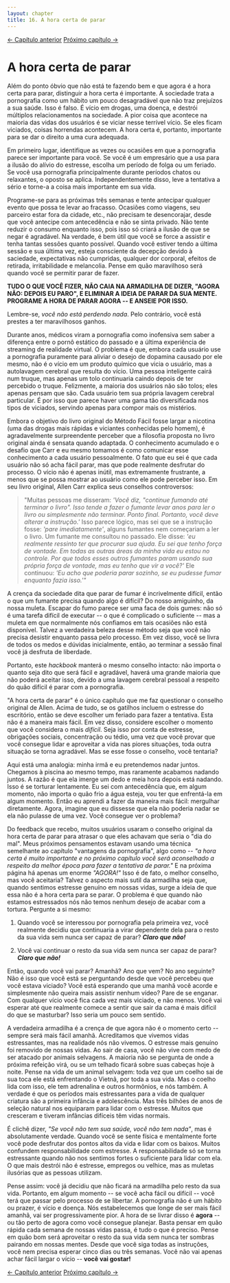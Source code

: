 ```yaml
---
layout: chapter
title: 16. A hora certa de parar  
---
```

<div class="pagination-selector">
<a href="15-o-usuario-de-youtube.html" class="chapter-btn">&larr; Capítulo anterior</a>
<a href="17-um-habito-social.html" class="chapter-btn">Próximo capítulo &#8594;</a>
</div>

# A hora certa de parar 

Além do ponto óbvio que não está te fazendo bem e que agora é a hora certa para parar, distinguir a hora certa é importante. A sociedade trata a pornografia como um hábito um pouco desagradável que não traz prejuízos a sua saúde. Isso é falso. É vício em drogas, uma doença, e destrói múltiplos relacionamentos na sociedade. A pior coisa que acontece na maioria das vidas dos usuários é se viciar nesse terrível vício. Se eles ficam viciados, coisas horrendas acontecem. A hora certa é, portanto, importante para se dar o direito a uma cura adequada.

Em primeiro lugar, identifique as vezes ou ocasiões em que a pornografia parece ser importante para você. Se você é um empresário que a usa para a ilusão do alívio do estresse, escolha um período de folga ou um feriado. Se você usa pornografia principalmente durante períodos chatos ou relaxantes, o oposto se aplica. Independentemente disso, leve a tentativa a sério e torne-a a coisa mais importante em sua vida.

Programe-se para as próximas três semanas e tente antecipar qualquer evento que possa te levar ao fracasso. Ocasiões como viagens, seu parceiro estar fora da cidade, etc., não precisam te desencorajar, desde que você antecipe com antecedência e não se sinta privado. Não tente reduzir o consumo enquanto isso, pois isso só criará a ilusão de que se negar é agradável. Na verdade, é bem útil que você se force a assistir e tenha tantas sessões quanto possível. Quando você estiver tendo a última sessão e sua última vez, esteja consciente da decepção devido à saciedade, expectativas não cumpridas, qualquer dor corporal, efeitos de retirada, irritabilidade e melancolia. Pense em quão maravilhoso será quando você se permitir parar de fazer.

**TUDO O QUE VOCÊ FIZER, NÃO CAIA NA ARMADILHA DE DIZER, "AGORA NÃO: DEPOIS EU PARO", E ELIMINAR A IDEIA DE PARAR DA SUA MENTE. PROGRAME A HORA DE PARAR AGORA -- E ANSEIE POR ISSO.**

Lembre-se, *você não está perdendo nada*. Pelo contrário, você está prestes a ter maravilhosos ganhos.

Durante anos, médicos viram a pornografia como inofensiva sem saber a diferença entre o pornô estático do passado e a última experiência de streaming de realidade virtual. O problema é que, embora cada usuário use a pornografia puramente para aliviar o desejo de dopamina causado por ele mesmo, não é o vício em um produto químico que vicia o usuário, mas a autolavagem cerebral que resulta do vício. Uma pessoa inteligente cairá num truque, mas apenas um tolo continuaria caindo depois de ter percebido o truque. Felizmente, a maioria dos usuários não são tolos; eles apenas pensam que são. Cada usuário tem sua própria lavagem cerebral particular. É por isso que parece haver uma gama tão diversificada nos tipos de viciados, servindo apenas para compor mais os mistérios.

Embora o objetivo do livro original do Método Fácil fosse largar a nicotina (uma das drogas mais rápidas e viciantes conhecidas pelo homem), é agradavelmente surpreendente perceber que a filosofia proposta no livro original ainda é sensata quando adaptada. O conhecimento acumulado e o desafio que Carr e eu mesmo tomamos é como comunicar esse conhecimento a cada usuário pessoalmente. O fato que eu sei é que cada usuário não só acha fácil parar, mas que pode realmente desfrutar do processo. O vício não é apenas inútil, mas extremamente frustrante, a menos que se possa mostrar ao usuário como ele pode perceber isso. Em seu livro original, Allen Carr explica seus conselhos controversos:

>"Muitas pessoas me disseram: *'Você diz, "continue fumando até terminar o livro". Isso tende a fazer o fumante levar anos para ler o livro ou simplesmente não terminar. Ponto final. Portanto, você deve alterar a instrução.'* Isso parece lógico, mas sei que se a instrução fosse: *'pare imediatamente'*, alguns fumantes nem começariam a ler o livro. Um fumante me consultou no passado. Ele disse: *'eu realmente ressinto ter que procurar sua ajuda. Eu sei que tenho força de vontade. Em todas as outras áreas da minha vida eu estou no controle. Por que todos esses outros fumantes param usando sua própria força de vontade, mas eu tenho que vir a você?'* Ele continuou: *'Eu acho que poderia parar sozinho, se eu pudesse fumar enquanto fazia isso.'\"*

A crença da sociedade dita que parar de fumar é incrivelmente difícil, então o que um fumante precisa quando algo é difícil? Do nosso amiguinho, da nossa muleta. Escapar do fumo parece ser uma faca de dois gumes: não só é uma tarefa difícil de executar -- o que é complicado o suficiente -- mas a muleta em que normalmente nós confiamos em tais ocasiões não está disponível. Talvez a verdadeira beleza desse método seja que você não precisa desistir enquanto passa pelo processo. Em vez disso, você se livra de todos os medos e dúvidas inicialmente, então, ao terminar a sessão final você já desfruta de liberdade.

Portanto, este *hackbook* manterá o mesmo conselho intacto: não importa o quanto seja dito que será fácil e agradável, haverá uma grande maioria que não poderá aceitar isso, devido a uma lavagem cerebral pessoal a respeito do quão difícil é parar com a pornografia.

"A hora certa de parar" é o único capítulo que me faz questionar o conselho original de Allen. Acima de tudo, se os gatilhos incluem o estresse do escritório, então se deve escolher um feriado para fazer a tentativa. Esta não é a maneira mais fácil. Em vez disso, considere escolher o momento que você considera o mais *difícil*. Seja isso por conta de estresse, obrigações sociais, concentração ou tédio, uma vez que você provar que você consegue lidar e aproveitar a vida nas piores situações, toda outra situação se torna agradável. Mas se esse fosse o conselho, você tentaria?

Aqui está uma analogia: minha irmã e eu pretendemos nadar juntos. Chegamos à piscina ao mesmo tempo, mas raramente acabamos nadando juntos. A razão é que ela imerge um dedo e meia hora depois está nadando. Isso é se torturar lentamente. Eu sei com antecedência que, em algum momento, não importa o quão frio a água esteja, vou ter que enfrentá-la em algum momento. Então eu aprendi a fazer da maneira mais fácil: mergulhar diretamente. Agora, imagine que eu dissesse que ela não poderia nadar se ela não pulasse de uma vez. Você consegue ver o problema?

Do feedback que recebo, muitos usuários usaram o conselho original da hora certa de parar para atrasar o que eles achavam que seria o "dia do mal". Meus próximos pensamentos estavam usando uma técnica semelhante ao capítulo "vantagens da pornografia", algo como -- *"a hora certa é muito importante e no próximo capítulo você será aconselhado a respeito da melhor época para fazer a tentativa de parar."* E na próxima página há apenas um enorme *"AGORA!"* Isso é de fato, o melhor conselho, mas você aceitaria? Talvez o aspecto mais sutil da armadilha seja que, quando sentimos estresse genuíno em nossas vidas, surge a ideia de que essa não é a hora certa para se parar. O problema é que quando não estamos estressados nós não temos nenhum desejo de acabar com a tortura. Pergunte a si mesmo:

1. Quando você se interessou por pornografia pela primeira vez, você realmente decidiu que continuaria a virar dependente dela para o resto da sua vida sem nunca ser capaz de parar? ***Claro que não!***

2. Você vai continuar o resto da sua vida sem nunca ser capaz de parar? ***Claro que não!***

Então, quando você vai parar? Amanhã? Ano que vem? No ano seguinte? Não é isso que você está se perguntando desde que você percebeu que você estava viciado? Você está esperando que uma manhã você acorde e simplesmente não queira mais assistir nenhum vídeo? Pare de se enganar. Com qualquer vício você fica cada vez mais viciado, e não menos. Você vai esperar até que realmente comece a sentir que sair da cama é mais difícil do que se masturbar? Isso seria um pouco sem sentido.

A verdadeira armadilha é a crença de que agora não é o momento certo -- sempre será mais fácil amanhã. Acreditamos que vivemos vidas estressantes, mas na realidade nós não vivemos. O estresse mais genuíno foi removido de nossas vidas. Ao sair de casa, você não vive com medo de ser atacado por animais selvagens. A maioria não se pergunta de onde a próxima refeição virá, ou se um telhado ficará sobre suas cabeças hoje à noite. Pense na vida de um animal selvagem: toda vez que um coelho sai de sua toca ele está enfrentando o Vietnã, por toda a sua vida. Mas o coelho lida com isso, ele tem adrenalina e outros hormônios, e nós também. A verdade é que os períodos mais estressantes para a vida de qualquer criatura são a primeira infância e adolescência. Mas três bilhões de anos de seleção natural nos equiparam para lidar com o estresse. Muitos que cresceram e tiveram infâncias difíceis têm vidas normais.

É clichê dizer, *"Se você não tem sua saúde, você não tem nada"*, mas é absolutamente verdade. Quando você se sente física e mentalmente forte você pode desfrutar dos pontos altos da vida e lidar com os baixos. Muitos confundem responsabilidade com estresse. A responsabilidade só se torna estressante quando não nos sentimos fortes o suficiente para lidar com ela. O que mais destrói não é estresse, empregos ou velhice, mas as muletas ilusórias que as pessoas utilizam.

Pense assim: você já decidiu que não ficará na armadilha pelo resto da sua vida. Portanto, em algum momento -- se você acha fácil ou difícil -- você terá que passar pelo processo de se libertar. A pornografia não é um hábito ou prazer, é vício e doença. Nós estabelecemos que longe de ser mais fácil amanhã, vai ser progressivamente pior. A hora de se livrar disso é **agora** -- ou tão perto de agora como você consegue planejar. Basta pensar em quão rápida cada semana de nossas vidas passa, é tudo o que é preciso. Pense em quão bom será aproveitar o resto da sua vida sem nunca ter sombras pairando em nossas mentes. Desde que você siga todas as instruções, você nem precisa esperar cinco dias ou três semanas. Você não vai apenas achar fácil largar o vício -- **você vai gostar!**

<div class="pagination-selector">
<a href="15-o-usuario-de-youtube.html" class="chapter-btn">&larr; Capítulo anterior</a>
<a href="17-um-habito-social.html" class="chapter-btn">Próximo capítulo &#8594;</a>
</div>